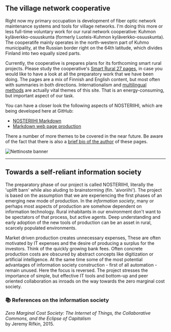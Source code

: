 ## The village network cooperative

Right now my primary occupation is development of fiber optic network maintenance systems and tools for village networks. I'm doing this more or less full-time voluntary work for our rural network cooperative: Kuhmon kyläverkko-osuuskunta (formerly Luoteis-Kuhmon kyläverkko-osuuskunta). The cooperatife mainly operates in the north-western part of Kuhmo municipality, at the Russian border right on the 64th latitude, which divides Finland into two equally sized parts. 

Currently, the cooperative is prepares plans for its forthcoming smart rural projects. Please study the cooperative's [Smart Rural 27 pages](https://nettinoste.fi/wp/category/smart-rural-27/), in case you would like to have a look at all the preparatory work that we have been doing. The pages are a mix of Finnish and English content, but most often with summaries in both directions. Internationalism and [multilingual methods](https://github.com/phdonner/phdonner/blob/main/markdown.md#multilingual-markdown) are actually vital themes of this site. That is an energy-consuming, but important aspect of our task.

You can have a closer look the following aspects of NOSTERIIHI, which are being developed here at GitHub:

* [NOSTERIIHI Markdown](https://github.com/phdonner/Markdown)
* [Markdown web page production](https://github.com/phdonner/MarkdownProduction)

There a number of more themes to be covered in the near future. Be aware of the fact that there is also a [brief bio of the author](https://github.com/phdonner/) of these pages.

![Nettinoste banner](https://nettinoste.fi/wp/wp-content/uploads/2014/05/copy-header_1260_240.png)

---

## Towards a self-reliant information society

The preparatory phase of our project is called NOSTERIIHI, literally the 'uplift barn' while also aluding to brainstorming (fin. 'aivoriihi'). The project is based on the assumption that we are experiencing the first phases of an emerging new mode of production. In the _information society_, many or perhaps most aspects of production are somehow dependent on information technology. Rural inhabitants in our environment don't want to be spectators of that process, but active agents. Deep understanding and early adoption of the new tools of production can be an asset in rural, scarcely populated environments.

Market driven production creates unnecessary expenses, These are often motivated by IT expenses and the desire of producing a surplus for the investors. Think of the quickly growing bank fees. Often concrete production costs are obscured by abstract concepts like digitization or artificial intelligence. At the same time some of the most potential advantages of information society construction - first of all automation - remain unused. Here the focus is reversed. The project stresses the importance of simple, but effective IT tools and bottom-up and peer oriented collaboration as inroads on the way towards the zero marginal cost society.

### 📚 References on the information society

_Zero Marginal Cost Society: The Internet of Things, the Collaborative Commons, and the Eclipse of Capitalism_  
by Jeremy Rifkin, 2015.
